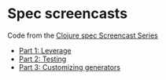 # Spec screencasts
Code from the [Clojure spec Screencast Series](https://www.youtube.com/playlist?list=PLZdCLR02grLrju9ntDh3RGPpWSWBvjwXg)

* [Part 1: Leverage](https://github.com/Biserkov/spec-screencasts/blob/master/src/1-leverage.clj)
* [Part 2: Testing](https://github.com/Biserkov/spec-screencasts/blob/master/src/2-testing.clj)
* [Part 3: Customizing generators](https://github.com/Biserkov/spec-screencasts/blob/master/src/part3_customizing_generators.clj)
